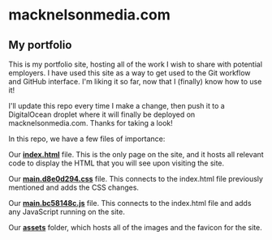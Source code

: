 # macknelsonmedia.com
## My portfolio

This is my portfolio site, hosting all of the work I wish to share with potential employers. I have used this site as a way to get used to the Git workflow and GitHub interface. I'm liking it so far, now that I (finally) know how to use it!

I'll update this repo every time I make a change, then push it to a DigitalOcean droplet where it will finally be deployed on macknelsonmedia.com. Thanks for taking a look!

In this repo, we have a few files of importance:

Our **[index.html](https://github.com/macknelson/macknelsonmedia.com/blob/master/main.d8e0d294.css)** file. This is the only page on the site, and it hosts all relevant code to display the HTML that you will see upon visiting the site.

Our **[main.d8e0d294.css](https://github.com/macknelson/macknelsonmedia.com/blob/master/main.d8e0d294.css)** file. This connects to the index.html file previously mentioned and adds the CSS changes.

Our **[main.bc58148c.js](https://github.com/macknelson/macknelsonmedia.com/blob/master/main.bc58148c.js)** file. This connects to the index.html file and adds any JavaScript running on the site.

Our **[assets](https://github.com/macknelson/macknelsonmedia.com/tree/master/assets)** folder, which hosts all of the images and the favicon for the site.
